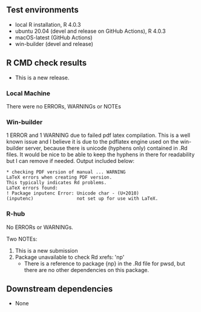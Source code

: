 ## Test environments
* local R installation, R 4.0.3
* ubuntu 20.04 (devel and release on GitHub Actions), R 4.0.3
* macOS-latest (GitHub Actions)
* win-builder (devel and release)


## R CMD check results

* This is a new release.


### Local Machine

There were no ERRORs, WARNINGs or NOTEs


### Win-builder

1 ERROR and 1 WARNING due to failed pdf latex compilation. This is a well known issue and I believe it is due to the pdflatex engine used on the win-builder server, because there is unicode (hyphens only) contained in .Rd files. It would be nice to be able to keep the hyphens in there for readability but I can remove if needed. Output included below:

```
* checking PDF version of manual ... WARNING
LaTeX errors when creating PDF version.
This typically indicates Rd problems.
LaTeX errors found:
! Package inputenc Error: Unicode char ‐ (U+2010)
(inputenc)                not set up for use with LaTeX.
```

### R-hub

No ERRORs or WARNINGs.

Two NOTEs:

  1. This is a new submission
  2. Package unavailable to check Rd xrefs: 'np'
     - There is a reference to package {np} in the .Rd file for pwsd, but there are no other dependencies on this package.


## Downstream dependencies

* None
